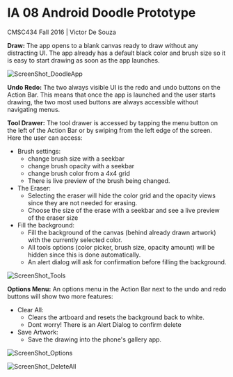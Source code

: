 # IA 08 Android Doodle Prototype
CMSC434 Fall 2016 | Victor De Souza

__Draw:__ The app opens to a blank canvas ready to draw without any distracting UI. The app already has a default black color and brush size so it is easy to start drawing as soon as the app launches. 

 ![ScreenShot_DoodleApp](screenshots/ScreenShot_DoodleApp.png)

__Undo Redo:__ The two always visible UI is the redo and undo buttons on the Action Bar. This means that once the app is launched and the user starts drawing, the two most used buttons are always accessible without navigating menus.

__Tool Drawer:__ The tool drawer is accessed by tapping the menu button on the left of the Action Bar or by swiping from the left edge of the screen. Here the user can access:
- Brush settings:
  + change brush size with a seekbar
  + change brush opacity with a seekbar
  + change brush color from a 4x4 grid
  + There is live preview of the brush being changed. 
- The Eraser:
  + Selecting the eraser will hide the color grid and the opacity views since they are not needed for erasing. 
  + Choose the size of the erase with a seekbar and see a live preview of the eraser size 
- Fill the background:
  + Fill the background of the canvas (behind already drawn artwork) with the currently selected color.
  + All tools options (color picker, brush size, opacity amount) will be hidden since this is done automatically.
  + An alert dialog will ask for confirmation before filling the background.

 ![ScreenShot_Tools](screenshots/ScreenShot_Tools.png)

__Options Menu:__ An options menu in the Action Bar next to the undo and redo buttons will show two more features:
- Clear All:
  + Clears the artboard and resets the background back to white.
  + Dont worry! There is an Alert Dialog to confirm delete
- Save Artwork:
  + Save the drawing into the phone's gallery app.

 ![ScreenShot_Options](screenshots/ScreenShot_Options.png)



 ![ScreenShot_DeleteAll](screenshots/ScreenShot_DeleteAll.png)
